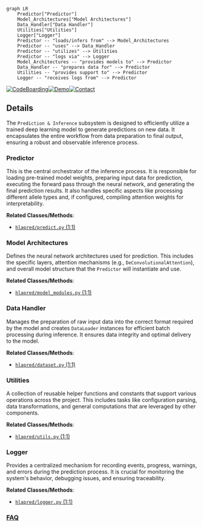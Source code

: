 ```mermaid
graph LR
    Predictor["Predictor"]
    Model_Architectures["Model Architectures"]
    Data_Handler["Data Handler"]
    Utilities["Utilities"]
    Logger["Logger"]
    Predictor -- "loads/infers from" --> Model_Architectures
    Predictor -- "uses" --> Data_Handler
    Predictor -- "utilizes" --> Utilities
    Predictor -- "logs via" --> Logger
    Model_Architectures -- "provides models to" --> Predictor
    Data_Handler -- "prepares data for" --> Predictor
    Utilities -- "provides support to" --> Predictor
    Logger -- "receives logs from" --> Predictor
```

[![CodeBoarding](https://img.shields.io/badge/Generated%20by-CodeBoarding-9cf?style=flat-square)](https://github.com/CodeBoarding/GeneratedOnBoardings)[![Demo](https://img.shields.io/badge/Try%20our-Demo-blue?style=flat-square)](https://www.codeboarding.org/demo)[![Contact](https://img.shields.io/badge/Contact%20us%20-%20contact@codeboarding.org-lightgrey?style=flat-square)](mailto:contact@codeboarding.org)

## Details

The `Prediction & Inference` subsystem is designed to efficiently utilize a trained deep learning model to generate predictions on new data. It encapsulates the entire workflow from data preparation to final output, ensuring a robust and observable inference process.

### Predictor
This is the central orchestrator of the inference process. It is responsible for loading pre-trained model weights, preparing input data for prediction, executing the forward pass through the neural network, and generating the final prediction results. It also handles specific aspects like processing different allele types and, if configured, compiling attention weights for interpretability.


**Related Classes/Methods**:

- <a href="https://github.com/pfizer-opensource/HLAIIPred/blob/main/hlapred/predict.py#L1-L1" target="_blank" rel="noopener noreferrer">`hlapred/predict.py` (1:1)</a>


### Model Architectures
Defines the neural network architectures used for prediction. This includes the specific layers, attention mechanisms (e.g., `DeConvolutionalAttention`), and overall model structure that the `Predictor` will instantiate and use.


**Related Classes/Methods**:

- <a href="https://github.com/pfizer-opensource/HLAIIPred/blob/main/hlapred/model_modules.py#L1-L1" target="_blank" rel="noopener noreferrer">`hlapred/model_modules.py` (1:1)</a>


### Data Handler
Manages the preparation of raw input data into the correct format required by the model and creates `DataLoader` instances for efficient batch processing during inference. It ensures data integrity and optimal delivery to the model.


**Related Classes/Methods**:

- <a href="https://github.com/pfizer-opensource/HLAIIPred/blob/main/hlapred/dataset.py#L1-L1" target="_blank" rel="noopener noreferrer">`hlapred/dataset.py` (1:1)</a>


### Utilities
A collection of reusable helper functions and constants that support various operations across the project. This includes tasks like configuration parsing, data transformations, and general computations that are leveraged by other components.


**Related Classes/Methods**:

- <a href="https://github.com/pfizer-opensource/HLAIIPred/blob/main/hlapred/utils.py#L1-L1" target="_blank" rel="noopener noreferrer">`hlapred/utils.py` (1:1)</a>


### Logger
Provides a centralized mechanism for recording events, progress, warnings, and errors during the prediction process. It is crucial for monitoring the system's behavior, debugging issues, and ensuring traceability.


**Related Classes/Methods**:

- <a href="https://github.com/pfizer-opensource/HLAIIPred/blob/main/hlapred/logger.py#L1-L1" target="_blank" rel="noopener noreferrer">`hlapred/logger.py` (1:1)</a>




### [FAQ](https://github.com/CodeBoarding/GeneratedOnBoardings/tree/main?tab=readme-ov-file#faq)